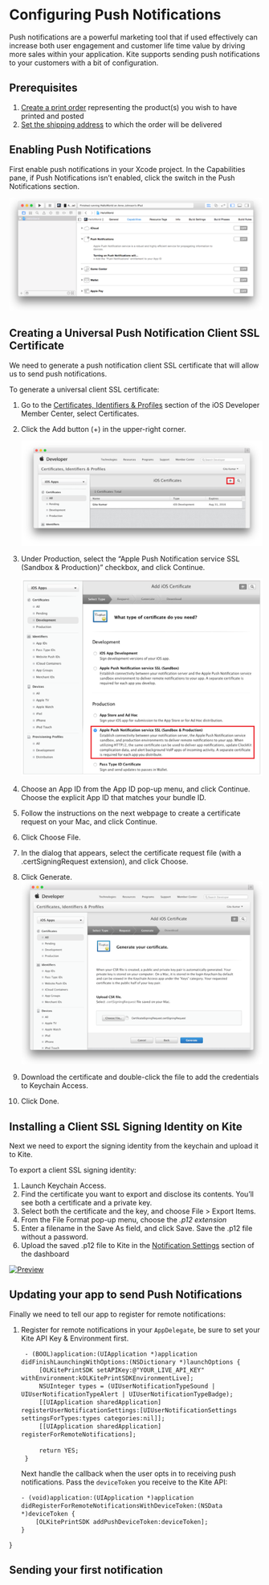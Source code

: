 Configuring Push Notifications
==============

Push notifications are a powerful marketing tool that if used effectively can increase both user engagement and customer life time value by driving more sales within your application. Kite supports sending push notifications to your customers with a bit of configuration.

Prerequisites
--------
1. [Create a print order](create_print_order.md) representing the product(s) you wish to have printed and posted
2. [Set the shipping address](shipping.md) to which the order will be delivered

Enabling Push Notifications
--------
First enable push notifications in your Xcode project. In the Capabilities pane, if Push Notifications isn’t enabled, click the switch in the Push Notifications section.

![Enabling Notifications in Xcode](4_enablepushnotifications_2x.png)

Creating a Universal Push Notification Client SSL Certificate
--------

We need to generate a push notification client SSL certificate that will allow us to send push notifications.

To generate a universal client SSL certificate:

1. Go to the [Certificates, Identifiers & Profiles](http://developer.apple.com/account) section of the iOS Developer Member Center, select Certificates.
2. Click the Add button (+) in the upper-right corner.

    ![Enabling Notifications in Xcode](12_ios_apns_certificate_1_2x.png)

3. Under Production, select the “Apple Push Notification service SSL (Sandbox & Production)” checkbox, and click Continue.
    
    ![Enabling Notifications in Xcode](12_ios_apns_certificate_2_2x.png)
    
4. Choose an App ID from the App ID pop-up menu, and click Continue. Choose the explicit App ID that matches your bundle ID.
5. Follow the instructions on the next webpage to create a certificate request on your Mac, and click Continue.
6. Click Choose File.
7. In the dialog that appears, select the certificate request file (with a .certSigningRequest extension), and click Choose.
8. Click Generate.
    ![Enabling Notifications in Xcode](12_ios_apns_certificate_3_2x.png)
9. Download the certificate and double-click the file to add the credentials to Keychain Access. 
10. Click Done. 

Installing a Client SSL Signing Identity on Kite
--------

Next we need to export the signing identity from the keychain and upload it to Kite.

To export a client SSL signing identity:

1. Launch Keychain Access.
2. Find the certificate you want to export and disclose its contents. You’ll see both a certificate and a private key.
3. Select both the certificate and the key, and choose File > Export Items.
4. From the File Format pop-up menu, choose the *.p12 extension*
5. Enter a filename in the Save As field, and click Save. Save the .p12 file without a password.
6. Upload the saved .p12 file to Kite in the [Notification Settings](https://www.kite.ly/settings/notifications) section of the dashboard

[![Preview](https://raw.githubusercontent.com/OceanLabs/iOS-Print-SDK/master/Kite-SDK/docs/keychain_export.png)](https://vimeo.com/156704579)



Updating your app to send Push Notifications
--------
Finally we need to tell our app to register for remote notifications:

1. Register for remote notifications in your `AppDelegate`, be sure to set your Kite API Key & Environment first.

 
   ```obj-c
    - (BOOL)application:(UIApplication *)application didFinishLaunchingWithOptions:(NSDictionary *)launchOptions {
        [OLKitePrintSDK setAPIKey:@"YOUR_LIVE_API_KEY" withEnvironment:kOLKitePrintSDKEnvironmentLive];
        NSUInteger types = (UIUserNotificationTypeSound | UIUserNotificationTypeAlert | UIUserNotificationTypeBadge);
        [[UIApplication sharedApplication] registerUserNotificationSettings:[UIUserNotificationSettings settingsForTypes:types categories:nil]];
        [[UIApplication sharedApplication] registerForRemoteNotifications];
    
        return YES;
    }
    ```

    Next handle the callback when the user opts in to receiving push notifications. Pass the `deviceToken` you receive to the Kite API:    
    
    ```obj-c
    - (void)application:(UIApplication *)application didRegisterForRemoteNotificationsWithDeviceToken:(NSData *)deviceToken {
        [OLKitePrintSDK addPushDeviceToken:deviceToken];
    }
    ```
}


Sending your first notification
--------


